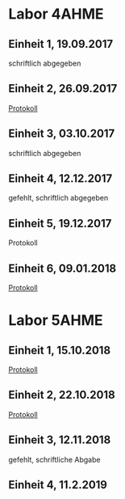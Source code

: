 
# Labor 4AHME

## Einheit 1, 19.09.2017

schriftlich abgegeben

## Einheit 2, 26.09.2017

[Protokoll](https://github.com/HTLMechatronics/m14-la1-sx/blob/uhlchm14/uhlchm14/uhlchm14_kw39.md)

## Einheit 3, 03.10.2017

schriftlich abgegeben

## Einheit 4, 12.12.2017

gefehlt, schriftlich abgegeben

## Einheit 5, 19.12.2017

Protokoll

## Einheit 6, 09.01.2018

[Protokoll](https://github.com/HTLMechatronics/m14-la1-sx/blob/uhlchm14/uhlchm14/uhlchm14_kw02.md)


# Labor 5AHME

## Einheit 1, 15.10.2018

[Protokoll](https://github.com/HTLMechatronics/m14-la1-sx/blob/uhlchm14/uhlchm14/protokoll_g4_uhlchm14_2018-10-15.md)

## Einheit 2, 22.10.2018

[Protokoll](https://github.com/HTLMechatronics/m14-la1-sx/blob/uhlchm14/uhlchm14/protokoll_g4_uhlchm14_2018-10-22.md)

## Einheit 3, 12.11.2018

gefehlt, schriftliche Abgabe

## Einheit 4, 11.2.2019

